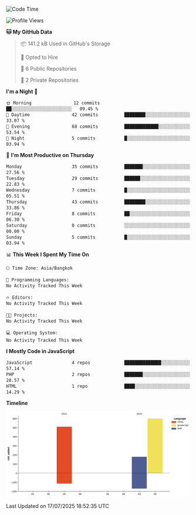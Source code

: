 <!--START_SECTION:waka-->
![Code Time](http://img.shields.io/badge/Code%20Time-13%20hrs%2031%20mins-blue)

![Profile Views](http://img.shields.io/badge/Profile%20Views-0-blue)

**🐱 My GitHub Data** 

> 📦 141.2 kB Used in GitHub's Storage 
 > 
> 💼 Opted to Hire
 > 
> 📜 6 Public Repositories 
 > 
> 🔑 2 Private Repositories 
 > 
**I'm a Night 🦉** 

```text
🌞 Morning                12 commits          ██░░░░░░░░░░░░░░░░░░░░░░░   09.45 % 
🌆 Daytime                42 commits          ████████░░░░░░░░░░░░░░░░░   33.07 % 
🌃 Evening                68 commits          █████████████░░░░░░░░░░░░   53.54 % 
🌙 Night                  5 commits           █░░░░░░░░░░░░░░░░░░░░░░░░   03.94 % 
```
📅 **I'm Most Productive on Thursday** 

```text
Monday                   35 commits          ███████░░░░░░░░░░░░░░░░░░   27.56 % 
Tuesday                  29 commits          ██████░░░░░░░░░░░░░░░░░░░   22.83 % 
Wednesday                7 commits           █░░░░░░░░░░░░░░░░░░░░░░░░   05.51 % 
Thursday                 43 commits          ████████░░░░░░░░░░░░░░░░░   33.86 % 
Friday                   8 commits           ██░░░░░░░░░░░░░░░░░░░░░░░   06.30 % 
Saturday                 0 commits           ░░░░░░░░░░░░░░░░░░░░░░░░░   00.00 % 
Sunday                   5 commits           █░░░░░░░░░░░░░░░░░░░░░░░░   03.94 % 
```


📊 **This Week I Spent My Time On** 

```text
🕑︎ Time Zone: Asia/Bangkok

💬 Programming Languages: 
No Activity Tracked This Week

🔥 Editors: 
No Activity Tracked This Week

🐱‍💻 Projects: 
No Activity Tracked This Week

💻 Operating System: 
No Activity Tracked This Week
```

**I Mostly Code in JavaScript** 

```text
JavaScript               4 repos             ██████████████░░░░░░░░░░░   57.14 % 
PHP                      2 repos             ███████░░░░░░░░░░░░░░░░░░   28.57 % 
HTML                     1 repo              ████░░░░░░░░░░░░░░░░░░░░░   14.29 % 
```



**Timeline**

![Lines of Code chart](https://raw.githubusercontent.com/nahcettolrahc/nahcettolrahc/main/assets/bar_graph.png)


 Last Updated on 17/07/2025 18:52:35 UTC
<!--END_SECTION:waka-->
